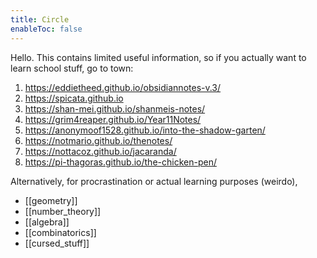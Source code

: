```yaml
---
title: Circle
enableToc: false
---
```


Hello. This contains limited useful information, so if you actually want to learn school stuff, go to town:
1. https://eddietheed.github.io/obsidiannotes-v.3/
2. https://spicata.github.io
3. https://shan-mei.github.io/shanmeis-notes/
4. https://grim4reaper.github.io/Year11Notes/
5. https://anonymoof1528.github.io/into-the-shadow-garten/
7. https://notmario.github.io/thenotes/
8. https://nottacoz.github.io/jacaranda/
9. https://pi-thagoras.github.io/the-chicken-pen/

Alternatively, for procrastination or actual learning purposes (weirdo), 
- [[geometry]]
- [[number_theory]]
- [[algebra]]
- [[combinatorics]]
- [[cursed_stuff]]